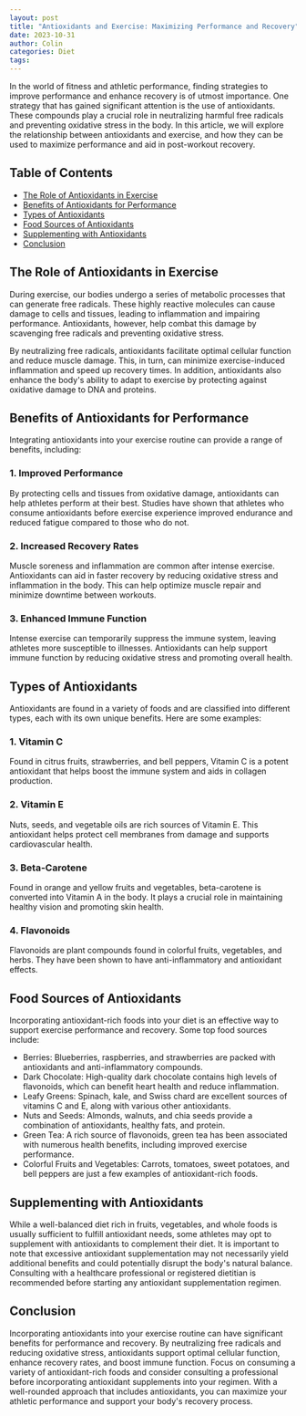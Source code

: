 ```yaml
---
layout: post
title: "Antioxidants and Exercise: Maximizing Performance and Recovery"
date: 2023-10-31
author: Colin
categories: Diet
tags: 
---
```


In the world of fitness and athletic performance, finding strategies to improve performance and enhance recovery is of utmost importance. One strategy that has gained significant attention is the use of antioxidants. These compounds play a crucial role in neutralizing harmful free radicals and preventing oxidative stress in the body. In this article, we will explore the relationship between antioxidants and exercise, and how they can be used to maximize performance and aid in post-workout recovery.

## Table of Contents
- [The Role of Antioxidants in Exercise](#the-role-of-antioxidants-in-exercise)
- [Benefits of Antioxidants for Performance](#benefits-of-antioxidants-for-performance)
- [Types of Antioxidants](#types-of-antioxidants)
- [Food Sources of Antioxidants](#food-sources-of-antioxidants)
- [Supplementing with Antioxidants](#supplementing-with-antioxidants)
- [Conclusion](#conclusion)

## The Role of Antioxidants in Exercise

During exercise, our bodies undergo a series of metabolic processes that can generate free radicals. These highly reactive molecules can cause damage to cells and tissues, leading to inflammation and impairing performance. Antioxidants, however, help combat this damage by scavenging free radicals and preventing oxidative stress.

By neutralizing free radicals, antioxidants facilitate optimal cellular function and reduce muscle damage. This, in turn, can minimize exercise-induced inflammation and speed up recovery times. In addition, antioxidants also enhance the body's ability to adapt to exercise by protecting against oxidative damage to DNA and proteins.

## Benefits of Antioxidants for Performance

Integrating antioxidants into your exercise routine can provide a range of benefits, including:

### 1. Improved Performance

By protecting cells and tissues from oxidative damage, antioxidants can help athletes perform at their best. Studies have shown that athletes who consume antioxidants before exercise experience improved endurance and reduced fatigue compared to those who do not.

### 2. Increased Recovery Rates

Muscle soreness and inflammation are common after intense exercise. Antioxidants can aid in faster recovery by reducing oxidative stress and inflammation in the body. This can help optimize muscle repair and minimize downtime between workouts.

### 3. Enhanced Immune Function

Intense exercise can temporarily suppress the immune system, leaving athletes more susceptible to illnesses. Antioxidants can help support immune function by reducing oxidative stress and promoting overall health.

## Types of Antioxidants

Antioxidants are found in a variety of foods and are classified into different types, each with its own unique benefits. Here are some examples:

### 1. Vitamin C

Found in citrus fruits, strawberries, and bell peppers, Vitamin C is a potent antioxidant that helps boost the immune system and aids in collagen production.

### 2. Vitamin E

Nuts, seeds, and vegetable oils are rich sources of Vitamin E. This antioxidant helps protect cell membranes from damage and supports cardiovascular health.

### 3. Beta-Carotene

Found in orange and yellow fruits and vegetables, beta-carotene is converted into Vitamin A in the body. It plays a crucial role in maintaining healthy vision and promoting skin health.

### 4. Flavonoids

Flavonoids are plant compounds found in colorful fruits, vegetables, and herbs. They have been shown to have anti-inflammatory and antioxidant effects.

## Food Sources of Antioxidants

Incorporating antioxidant-rich foods into your diet is an effective way to support exercise performance and recovery. Some top food sources include:

- Berries: Blueberries, raspberries, and strawberries are packed with antioxidants and anti-inflammatory compounds.
- Dark Chocolate: High-quality dark chocolate contains high levels of flavonoids, which can benefit heart health and reduce inflammation.
- Leafy Greens: Spinach, kale, and Swiss chard are excellent sources of vitamins C and E, along with various other antioxidants.
- Nuts and Seeds: Almonds, walnuts, and chia seeds provide a combination of antioxidants, healthy fats, and protein.
- Green Tea: A rich source of flavonoids, green tea has been associated with numerous health benefits, including improved exercise performance.
- Colorful Fruits and Vegetables: Carrots, tomatoes, sweet potatoes, and bell peppers are just a few examples of antioxidant-rich foods.

## Supplementing with Antioxidants

While a well-balanced diet rich in fruits, vegetables, and whole foods is usually sufficient to fulfill antioxidant needs, some athletes may opt to supplement with antioxidants to complement their diet. It is important to note that excessive antioxidant supplementation may not necessarily yield additional benefits and could potentially disrupt the body's natural balance. Consulting with a healthcare professional or registered dietitian is recommended before starting any antioxidant supplementation regimen.

## Conclusion

Incorporating antioxidants into your exercise routine can have significant benefits for performance and recovery. By neutralizing free radicals and reducing oxidative stress, antioxidants support optimal cellular function, enhance recovery rates, and boost immune function. Focus on consuming a variety of antioxidant-rich foods and consider consulting a professional before incorporating antioxidant supplements into your regimen. With a well-rounded approach that includes antioxidants, you can maximize your athletic performance and support your body's recovery process.